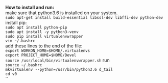 **How to install and run:**<br>
 make sure that python3.6 is installed on your system. <br>
 `sudo apt-get install build-essential libssl-dev libffi-dev python-dev`<br>
 install pip:<br>
 `sudo apt install python-pip`
 <br>`sudo apt install -y python3-venv`<br>
 `sudo pip install virtualenvwrapper`<br>
 `vim ~/.bashrc`<br>
 add these lines to the end of the file: <br>
`export WORKON_HOME=$HOME/.virtualenvs`<br>
`export PROJECT_HOME=$HOME/Devel`<br>
`source /usr/local/bin/virtualenvwrapper.sh`
run <br>
`source ~/.bashrc`<br>
`mkvirtualenv --python=/usr/bin/python3.6 d_tail`<br>
`cd v0`<br>
``


